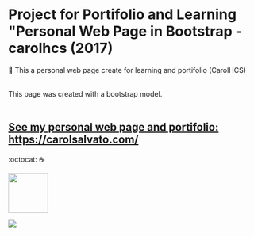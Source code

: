 # Project for Portifolio and Learning "Personal Web Page in Bootstrap - carolhcs (2017)

:page_facing_up: This a personal web page create for learning and portifolio (CarolHCS)<br><br>

This page was created with a bootstrap model.<br><br>

## [See my personal web page and portifolio: ](https://carolsalvato.com/) [<https://carolsalvato.com/>](https://carolsalvato.com/)

:octocat: :coffee: <br>

<img src="https://github.com/carolhcs/personal-web-page-portifolio-carolhcs/blob/master/assets/img/68747470733a2f2f76352e676574626f6f7473747261702e636f6d2f646f63732f352e302f6173736574732f6272616e642f626f6f7473747261702d6c6f676f2d736861646f772e706e67.png?raw=true" height="80"/>

<a href="http://algamecode.blogspot.com"><img src="http://2.bp.blogspot.com/-Rcc_FFRL4bA/WIjkQ9G4piI/AAAAAAAACY4/jNV8o3no_YA1BL0ndWXYVQRyOWxDz11CwCK4B/s1220/cabecalhoalgc.png"/></a>
